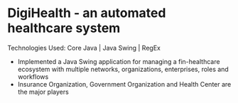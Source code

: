 # DigiHealth - an automated healthcare system

Technologies Used: Core Java | Java Swing | RegEx

- Implemented a Java Swing application for managing a fin-healthcare ecosystem with multiple networks, organizations, enterprises, roles and workflows
- Insurance Organization, Government Organization and Health Center are the major players
